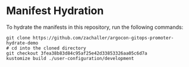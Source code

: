 # Manifest Hydration

To hydrate the manifests in this repository, run the following commands:

```shell
git clone https://github.com/zachaller/argocon-gitops-promoter-hydrate-demo
# cd into the cloned directory
git checkout 3fea38b83d84c95af25e42d33853326aa05c6d7a
kustomize build ./user-configuration/development
```
